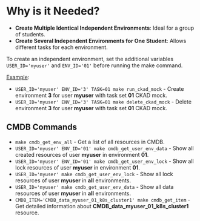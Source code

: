 # Why is it Needed?

- **Create Multiple Identical Independent Environments**: Ideal for a group of students.
- **Create Several Independent Environments for One Student**: Allows different tasks for each environment.

To create an independent environment, set the additional variables `USER_ID='myuser'` and `ENV_ID='01'` before running the make command.

[Example](https://youtu.be/3H0RMLXGmgg):

- `USER_ID='myuser' ENV_ID='3' TASK=01 make run_ckad_mock` - Create environment **3** for user **myuser** with task set **01** CKAD mock.
- `USER_ID='myuser' ENV_ID='3' TASK=01 make delete_ckad_mock` - Delete environment **3** for user **myuser** with task set **01** CKAD mock.

## CMDB Commands

- `make cmdb_get_env_all` - Get a list of all resources in CMDB.
- `USER_ID='myuser' ENV_ID='01' make cmdb_get_user_env_data` - Show all created resources of user **myuser** in environment **01**.
- `USER_ID='myuser' ENV_ID='01' make cmdb_get_user_env_lock` - Show all lock resources of user **myuser** in environment **01**.
- `USER_ID='myuser' make cmdb_get_user_env_lock` - Show all lock resources of user **myuser** in **all** environments.
- `USER_ID='myuser' make cmdb_get_user_env_data` - Show all data resources of user **myuser** in **all** environments.
- `CMDB_ITEM='CMDB_data_myuser_01_k8s_cluster1' make cmdb_get_item` - Get detailed information about **CMDB_data_myuser_01_k8s_cluster1** resource.
